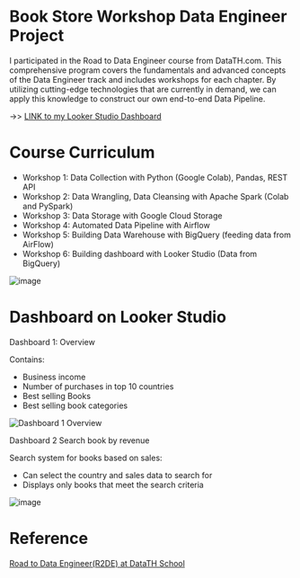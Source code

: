 # Book Store Workshop Data Engineer Project


I participated in the Road to Data Engineer course from DataTH.com. This comprehensive program covers the fundamentals and advanced concepts of the Data Engineer track and includes workshops for each chapter. By utilizing cutting-edge technologies that are currently in demand, we can apply this knowledge to construct our own end-to-end Data Pipeline.

->> [LINK to my Looker Studio Dashboard](https://lnkd.in/e38KVeep)


# Course Curriculum

* Workshop 1: Data Collection with Python (Google Colab), Pandas, REST API
* Workshop 2: Data Wrangling, Data Cleansing with Apache Spark (Colab and PySpark)
* Workshop 3: Data Storage with Google Cloud Storage
* Workshop 4: Automated Data Pipeline with Airflow
* Workshop 5: Building Data Warehouse with BigQuery (feeding data from AirFlow)
* Workshop 6: Building dashboard with Looker Studio (Data from BigQuery)

![image](https://user-images.githubusercontent.com/122316012/235368416-a1d3c965-b7cf-4a17-9278-88f348863676.png)


# Dashboard on Looker Studio

Dashboard 1: Overview 

Contains:
- Business income
- Number of purchases in top 10 countries
- Best selling Books
- Best selling book categories

![Dashboard 1 Overview](https://user-images.githubusercontent.com/122316012/235368347-ebe0c6bf-b9cc-4815-a058-a026cc7e40a6.png)


Dashboard 2 Search book by revenue 

Search system for books based on sales:
- Can select the country and sales data to search for
- Displays only books that meet the search criteria

![image](https://user-images.githubusercontent.com/122316012/235368787-e389fe73-1daf-4c00-8fcb-65040692b020.png)

# Reference

[Road to Data Engineer(R2DE) at DataTH School](https://school.datath.com/courses/road-to-data-engineer-2)
